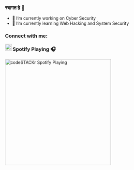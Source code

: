 ### स्वागत हे 👋



- 🔭 I’m currently working on Cyber Security 
- 🌱 I’m currently learning Web Hacking and System Security 

### Connect with me:

[<img align="left" alt="shams-dhar-55862767 | LinkedIn" width="22px" src="https://cdn.jsdelivr.net/npm/simple-icons@v3/icons/linkedin.svg" />][linkedin]



### Spotify Playing 🎧

[<img src="https://now-playing-codestackr.vercel.app/api/spotify-playing" alt="codeSTACKr Spotify Playing" width="350" />](https://open.spotify.com/user/313c33gasi422fkvbtji7de4jnkq)

[linkedin]: https://www.linkedin.com/in/shams-dhar-55862767/
